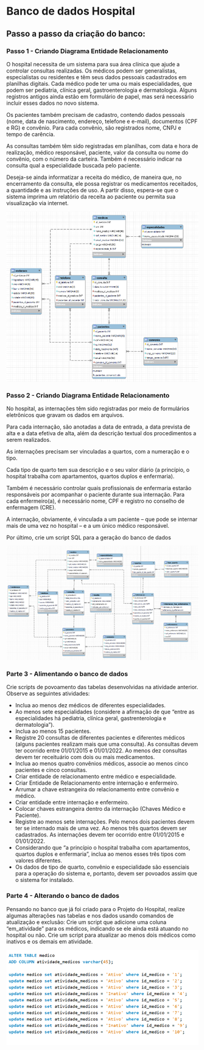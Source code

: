 # Banco de dados Hospital
<h2>Passo a passo da criação do banco:</h2>

<h3>Passo 1 - Criando Diagrama Entidade Relacionamento</h3>
<p>O hospital necessita de um sistema para sua área clínica que ajude a controlar consultas realizadas. Os médicos podem ser generalistas, especialistas ou residentes e têm seus dados pessoais cadastrados em planilhas digitais. Cada médico pode ter uma ou mais especialidades, que podem ser pediatria, clínica geral, gastroenterologia e dermatologia. Alguns registros antigos ainda estão em formulário de papel, mas será necessário incluir esses dados no novo sistema.

Os pacientes também precisam de cadastro, contendo dados pessoais (nome, data de nascimento, endereço, telefone e e-mail), documentos (CPF e RG) e convênio. Para cada convênio, são registrados nome, CNPJ e tempo de carência.

As consultas também têm sido registradas em planilhas, com data e hora de realização, médico responsável, paciente, valor da consulta ou nome do convênio, com o número da carteira. Também é necessário indicar na consulta qual a especialidade buscada pelo paciente.

Deseja-se ainda informatizar a receita do médico, de maneira que, no encerramento da consulta, ele possa registrar os medicamentos receitados, a quantidade e as instruções de uso. A partir disso, espera-se que o sistema imprima um relatório da receita ao paciente ou permita sua visualização via internet.</p>

<img src='der-hospital.png'> 

<h3>Passo 2 - Criando Diagrama Entidade Relacionamento</h3>
<p>
  No hospital, as internações têm sido registradas por meio de formulários eletrônicos que gravam os dados em arquivos.

Para cada internação, são anotadas a data de entrada, a data prevista de alta e a data efetiva de alta, além da descrição textual dos procedimentos a serem realizados.

As internações precisam ser vinculadas a quartos, com a numeração e o tipo.

Cada tipo de quarto tem sua descrição e o seu valor diário (a princípio, o hospital trabalha com apartamentos, quartos duplos e enfermaria).

Também é necessário controlar quais profissionais de enfermaria estarão responsáveis por acompanhar o paciente durante sua internação. Para cada enfermeiro(a), é necessário nome, CPF e registro no conselho de enfermagem (CRE).

A internação, obviamente, é vinculada a um paciente – que pode se internar mais de uma vez no hospital – e a um único médico responsável.

Por último, crie um script SQL para a geração do banco de dados
</p>

<img src='der-finalizado-hospital.png'> 

<h3>Parte 3 - Alimentando o banco de dados</h3>
<p>Crie scripts de povoamento das tabelas desenvolvidas na atividade anterior. Observe as seguintes atividades:</p>
<ul>
  <li>Inclua ao menos dez médicos de diferentes especialidades.</li>
  <li>Ao menos sete especialidades (considere a afirmação de que “entre as especialidades há pediatria, clínica geral, gastrenterologia e dermatologia”).</li>
  <li>Inclua ao menos 15 pacientes.</li>
  <li>Registre 20 consultas de diferentes pacientes e diferentes médicos (alguns pacientes realizam mais que uma consulta). As consultas devem ter ocorrido entre 01/01/2015 e 01/01/2022. Ao menos dez consultas devem ter receituário com dois ou mais medicamentos.</li>
  <li>Inclua ao menos quatro convênios médicos, associe ao menos cinco pacientes e cinco consultas.</li>
  <li>Criar entidade de relacionamento entre médico e especialidade. </li>
  <li>Criar Entidade de Relacionamento entre internação e enfermeiro. </li>
  <li>Arrumar a chave estrangeira do relacionamento entre convênio e médico.</li>
  <li>Criar entidade entre internação e enfermeiro.</li>
  <li>Colocar chaves estrangeira dentro da internação (Chaves Médico e Paciente).</li>
  <li>Registre ao menos sete internações. Pelo menos dois pacientes devem ter se internado mais de uma vez. Ao menos três quartos devem ser cadastrados. As internações devem ter ocorrido entre 01/01/2015 e 01/01/2022.</li>
  <li>Considerando que “a princípio o hospital trabalha com apartamentos, quartos duplos e enfermaria”, inclua ao menos esses três tipos com valores diferentes.</li>
  <liInclua dados de dez profissionais de enfermaria. Associe cada internação a ao menos dois enfermeiros.</li>
  <li>Os dados de tipo de quarto, convênio e especialidade são essenciais para a operação do sistema e, portanto, devem ser povoados assim que o sistema for instalado.</li>  
</ul>

<h3>Parte 4 - Alterando o banco de dados</h3>
<p>
  Pensando no banco que já foi criado para o Projeto do Hospital, realize algumas alterações nas tabelas e nos dados usando comandos de atualização e exclusão: Crie um script que adicione uma coluna “em_atividade” para os médicos, indicando se ele ainda está atuando no hospital ou não. Crie um script para atualizar ao menos dois médicos como inativos e os demais em atividade.
</p>

<img src='update-medicos.png'> 

